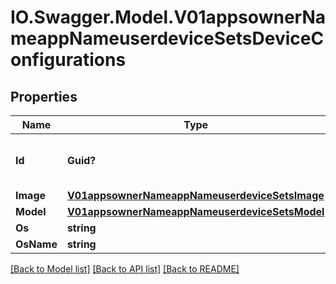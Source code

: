 # IO.Swagger.Model.V01appsownerNameappNameuserdeviceSetsDeviceConfigurations
## Properties

Name | Type | Description | Notes
------------ | ------------- | ------------- | -------------
**Id** | **Guid?** | The unique id of the device configuration | [optional] 
**Image** | [**V01appsownerNameappNameuserdeviceSetsImage**](V01appsownerNameappNameuserdeviceSetsImage.md) |  | [optional] 
**Model** | [**V01appsownerNameappNameuserdeviceSetsModel**](V01appsownerNameappNameuserdeviceSetsModel.md) |  | [optional] 
**Os** | **string** |  | [optional] 
**OsName** | **string** |  | [optional] 

[[Back to Model list]](../README.md#documentation-for-models) [[Back to API list]](../README.md#documentation-for-api-endpoints) [[Back to README]](../README.md)

